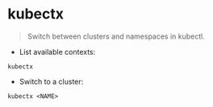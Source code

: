 # kubectx

> Switch between clusters and namespaces in kubectl.

- List available contexts:

`kubectx`

- Switch to a cluster:

`kubectx <NAME>`
